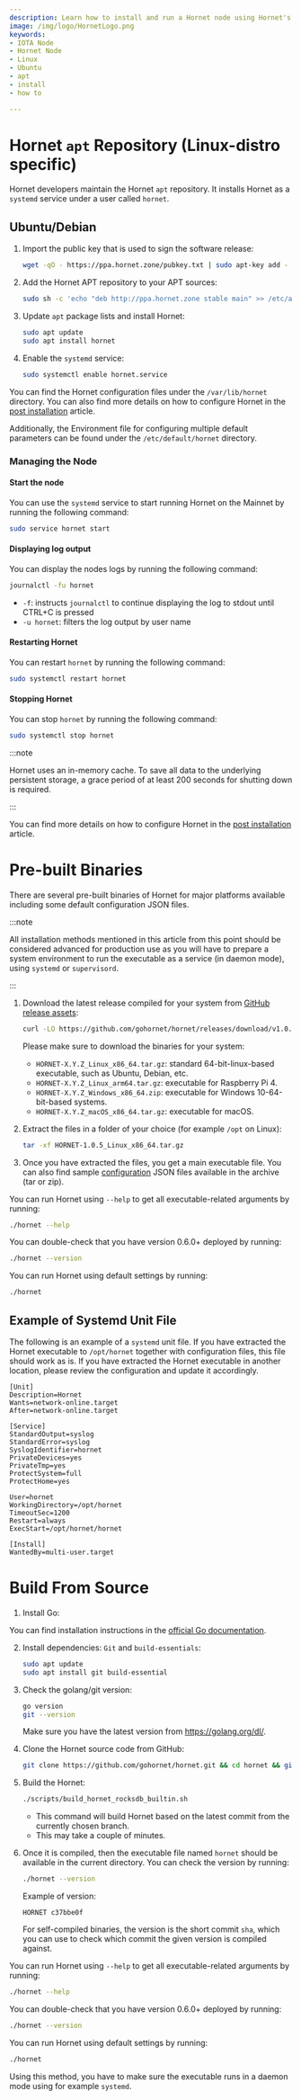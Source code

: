 ```yaml
---
description: Learn how to install and run a Hornet node using Hornet's apt repository using this tutorial. It is recommended for Linux and Ubuntu.
image: /img/logo/HornetLogo.png
keywords:
- IOTA Node 
- Hornet Node
- Linux
- Ubuntu
- apt
- install
- how to

---
```


# Hornet `apt` Repository (Linux-distro specific)
Hornet developers maintain the Hornet `apt` repository. It installs Hornet as a `systemd` service under a user called `hornet`. 

## Ubuntu/Debian

1. Import the public key that is used to sign the software release:
    ```bash
    wget -qO - https://ppa.hornet.zone/pubkey.txt | sudo apt-key add -
    ```

2. Add the Hornet APT repository to your APT sources:
    ```bash
    sudo sh -c 'echo "deb http://ppa.hornet.zone stable main" >> /etc/apt/sources.list.d/hornet.list'
    ```

3. Update `apt` package lists and install Hornet:
    ```bash
    sudo apt update
    sudo apt install hornet
    ```

4. Enable the `systemd` service:
   ```bash
   sudo systemctl enable hornet.service
   ```

You can find the Hornet configuration files under the `/var/lib/hornet` directory. You can also find more details on how to configure Hornet in the [post installation](https://wiki.iota.org/hornet/post_installation) article.

Additionally, the Environment file for configuring multiple default parameters can be found under the `/etc/default/hornet` directory.

### Managing the Node

#### Start the node

You can use  the `systemd` service to start running Hornet on the Mainnet by running the following command:
```bash
sudo service hornet start
```

#### Displaying log output

You can display the nodes logs by running the following command:

```bash
journalctl -fu hornet
```

* `-f`: instructs `journalctl` to continue displaying the log to stdout until CTRL+C is pressed
* `-u hornet`: filters the log output by user name

#### Restarting Hornet
You can restart `hornet` by running the following command:

```bash
sudo systemctl restart hornet
```

#### Stopping Hornet
You can stop `hornet` by running the following command:

```bash
sudo systemctl stop hornet
```

:::note

Hornet uses an in-memory cache. To save all data to the underlying persistent storage, a grace period of at least 200 seconds for shutting down is required.

::: 

You can find more details on how to configure Hornet in the [post installation](https://wiki.iota.org/hornet/post_installation) article.


# Pre-built Binaries
There are several pre-built binaries of Hornet for major platforms available including some default configuration JSON files.

:::note

All installation methods mentioned in this article from this point should be considered advanced for production use as you will have to prepare a system environment to run the executable as a service (in daemon mode), using `systemd` or `supervisord`.

:::

1. Download the latest release compiled for your system from [GitHub release assets](https://github.com/gohornet/hornet/releases):

   ```bash
   curl -LO https://github.com/gohornet/hornet/releases/download/v1.0.5/HORNET-1.0.5_Linux_x86_64.tar.gz
   ```

   Please make sure to download the binaries for your system:
   
   * `HORNET-X.Y.Z_Linux_x86_64.tar.gz`: standard 64-bit-linux-based executable, such as Ubuntu, Debian, etc.
   * `HORNET-X.Y.Z_Linux_arm64.tar.gz`: executable for Raspberry Pi 4.
   * `HORNET-X.Y.Z_Windows_x86_64.zip`: executable for Windows 10-64-bit-based systems.
   * `HORNET-X.Y.Z_macOS_x86_64.tar.gz`: executable for macOS.

2. Extract the files in a folder of your choice (for example `/opt` on Linux):

   ```bash
   tar -xf HORNET-1.0.5_Linux_x86_64.tar.gz
   ```

3. Once you have extracted the files, you get a main executable file. You can also find sample [configuration](../post_installation/post_installation.md) JSON files available in the archive (tar or zip).

You can run Hornet using `--help` to get all executable-related arguments by running:
   
```bash
./hornet --help
```

You can double-check that you have version 0.6.0+ deployed by running:
   
```bash
./hornet --version
```

You can run Hornet using default settings by running:

```bash
./hornet
```

## Example of Systemd Unit File

The following is an example of a `systemd` unit file. If you have extracted the Hornet executable to `/opt/hornet` together with configuration files, this file should work as is. If you have extracted the Hornet executable in another location, please review the configuration and update it accordingly.

```plaintext
[Unit]
Description=Hornet
Wants=network-online.target
After=network-online.target

[Service]
StandardOutput=syslog
StandardError=syslog
SyslogIdentifier=hornet
PrivateDevices=yes
PrivateTmp=yes
ProtectSystem=full
ProtectHome=yes

User=hornet
WorkingDirectory=/opt/hornet
TimeoutSec=1200
Restart=always
ExecStart=/opt/hornet/hornet

[Install]
WantedBy=multi-user.target
```

# Build From Source

1. Install Go:

You can find installation instructions in the [official Go documentation](https://golang.org/doc/install).

2. Install dependencies: `Git` and `build-essentials`:
   
   ```bash
   sudo apt update
   sudo apt install git build-essential
   ```

3. Check the golang/git version:

   ```bash
   go version
   git --version
   ```
   Make sure you have the latest version from https://golang.org/dl/.

4. Clone the Hornet source code from GitHub:
   
   ```bash
   git clone https://github.com/gohornet/hornet.git && cd hornet && git checkout mainnet
   ```

5. Build the Hornet:
   ```bash
   ./scripts/build_hornet_rocksdb_builtin.sh
   ```
   * This command will build Hornet based on the latest commit from the currently chosen branch.
   * This may take a couple of minutes.
   
6. Once it is compiled, then the executable file named `hornet` should be available in the current directory. You can check the version by running:

   ```bash
   ./hornet --version
   ```

   Example of version:
   ```plaintext
   HORNET c37bbe0f
   ```
   For self-compiled binaries, the version is the short commit `sha`, which you can use to check which commit the given version is compiled against.

You can run Hornet using `--help` to get all executable-related arguments by running:
   
```bash
./hornet --help
```

You can double-check that you have version 0.6.0+ deployed by running:
   
```bash
./hornet --version
```

You can run Hornet using default settings by running:

```bash
./hornet
```

Using this method, you have to make sure the executable runs in a daemon mode using for example `systemd`.

